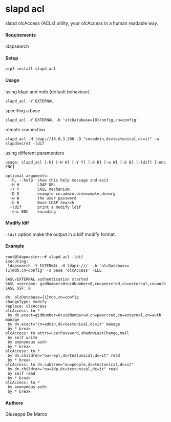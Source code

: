 # slapd acl
slapd olcAccess (ACLs) utility, your olcAccess in a human readable way.


#### Requirements
ldapsearch


#### Setup
````
pip3 install slapd_acl
````

#### Usage
using ldapi and mdb (default behaviour)
````
slapd_acl -Y EXTERNAL
````

specifing a base
````
slapd_acl -Y EXTERNAL -b 'olcDatabase={0}config,cn=config'
````

remote connection
````
slapd_acl -H ldap://10.0.3.200 -D "cn=admin,dc=testunical,dc=it" -w slapdsecret -ldif
````

using different paramenters
````
usage: slapd_acl [-h] [-H H] [-Y Y] [-D D] [-w W] [-b B] [-ldif] [-enc ENC]

optional arguments:
  -h, --help  show this help message and exit
  -H H        LDAP URL
  -Y Y        SASL mechanism
  -D D        example cn:admin,dc=example,dc=org
  -w W        the user password
  -b B        Base LDAP Search
  -ldif       print a modify ldif
  -enc ENC    encoding
````

#### Modify ldif
`-ldif` option make the output in a ldif modify format. 


#### Example
````
root@ldapmaster:~# slapd_acl -ldif
Executing:
 ldapsearch -Y EXTERNAL -H ldapi:///  -b 'olcDatabase={1}mdb,cn=config' -s base 'olcAccess' -LLL

SASL/EXTERNAL authentication started
SASL username: gidNumber=0+uidNumber=0,cn=peercred,cn=external,cn=auth
SASL SSF: 0

dn: olcDatabase={1}mdb,cn=config
changeType: modify
replace: olcAccess
olcAccess: to * 
 by dn.exact=gidNumber=0+uidNumber=0,cn=peercred,cn=external,cn=auth manage 
 by dn.exact="cn=admin,dc=testunical,dc=it" manage 
 by * break 
olcAccess: to attrs=userPassword,shadowLastChange,mail 
 by self write 
 by anonymous auth 
 by * break 
olcAccess: to * 
 by dn.children="ou=repl,dc=testunical,dc=it" read 
 by * break 
olcAccess: to dn.subtree="ou=people,dc=testunical,dc=it" 
 by dn.children="ou=idp,dc=testunical,dc=it" read 
 by self read 
 by * break 
olcAccess: to * 
 by anonymous auth 
 by * break 
````

#### Authors
Giuseppe De Marco
